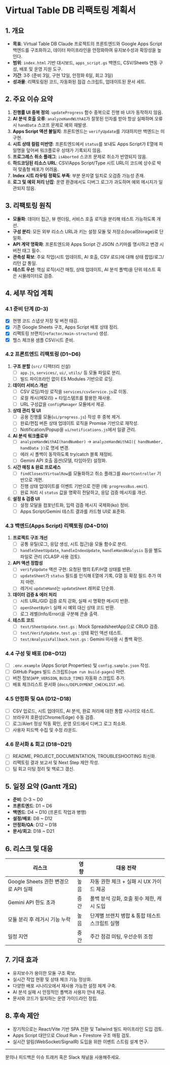 # Virtual Table DB 리팩토링 계획서

## 1. 개요
- **목표**: Virtual Table DB Claude 프로젝트의 프론트엔드와 Google Apps Script 백엔드를 구조화하고, 데이터 파이프라인을 안정화하여 유지보수성과 확장성을 높인다.
- **범위**: `index.html` 기반 대시보드, `apps_script.gs` 백엔드, CSV/Sheets 연동 구성, 배포 및 운영 지원 도구.
- **기간**: 3주 (준비 3일, 구현 12일, 안정화 6일, 회고 3일)
- **성과물**: 리팩토링된 코드, 자동화된 점검 스크립트, 업데이트된 문서 세트.

## 2. 주요 이슈 요약
1. **진행률 UI 중복 정의**: `updateProgress` 함수 중복으로 진행 바 UI가 동작하지 않음.
2. **AI 분석 호출 오류**: `analyzeHandWithAI`가 잘못된 인자를 받아 항상 실패하며 오류 시 `handData` 스코프 문제로 예외 재발생.
3. **Apps Script 액션 불일치**: 프론트엔드는 `verifyUpdate`를 기대하지만 백엔드는 미구현.
4. **시트 상태 컬럼 미반영**: 프론트엔드에서 `status`를 보내도 Apps Script가 E열에 파일명을 덮어써 워크플로우 상태가 기록되지 않음.
5. **프로그레스 취소 플래그**: `isAborted` 스코프 문제로 취소가 반영되지 않음.
6. **하드코딩된 리소스 URL**: CSV/Apps Script/Type 시트 URL이 코드에 상수로 박혀 맞춤형 배포가 어려움.
7. **Index 시트 라우팅 정확도 부족**: 부분 문자열 일치로 오검증 가능성 존재.
8. **로그 및 예외 처리 난잡**: 운영 환경에서도 디버그 로그가 과도하며 예외 메시지가 일관되지 않음.

## 3. 리팩토링 원칙
- **모듈화**: 데이터 접근, 뷰 렌더링, 서비스 호출 로직을 분리해 테스트 가능하도록 개선.
- **구성 분리**: 모든 외부 리소스 URL과 키는 설정 모듈 및 저장소(localStorage)로 단일화.
- **API 계약 명확화**: 프론트엔드와 Apps Script 간 JSON 스키마를 명시하고 변경 시 버전 태그 필수.
- **관측성 확보**: 주요 작업(시트 업데이트, AI 호출, CSV 로드)에 대해 상태 팝업/로그/리턴 값 통일.
- **테스트 우선**: 핵심 로직(시간 매칭, 상태 업데이트, AI 분석 폴백)을 단위 테스트 혹은 시뮬레이터로 검증.

## 4. 세부 작업 계획

### 4.1 준비 단계 (D-3)
- [x] 현행 코드 스냅샷 저장 및 버전 태깅.
- [x] 기존 Google Sheets 구조, Apps Script 배포 상태 정리.
- [x] 리팩토링 브랜치(`refactor/main-structure`) 생성.
- [x] 헬스 체크용 샘플 CSV/시트 준비.

### 4.2 프론트엔드 리팩토링 (D1~D6)
1. **구조 분할** (`src/` 디렉터리 신설)
   - [ ] `app.js`, `services/`, `ui/`, `utils/` 등 모듈 파일로 분리.
   - [ ] 빌드 파이프라인 없이 ES Modules 기반으로 로딩.
2. **데이터 서비스 개선**
   - [ ] CSV 로딩/파싱 로직을 `services/csvService.js`로 이동.
   - [ ] 로컬 캐시(메모리) + 타임스탬프를 활용한 재사용.
   - [ ] URL 구성값을 `configManager` 모듈에서 제공.
3. **상태 관리 및 UI**
   - [ ] 공용 진행률 모듈(`ui/progress.js`) 작성 후 중복 제거.
   - [ ] 완료/편집 버튼 상태 업데이트 로직을 Promise 기반으로 재작성.
   - [ ] Notification/Popup을 `ui/notifications.js`에서 일괄 관리.
4. **AI 분석 워크플로우**
   - [ ] `analyzeHandWithAI(handNumber)` → `analyzeHandWithAI({ handNumber, handData })`로 명세 변경.
   - [ ] 에러 시 폴백이 동작하도록 try/catch 블록 재정비.
   - [ ] Gemini API 호출 옵션(모델, 타임아웃) 설정화.
5. **시간 매칭 & 완료 프로세스**
   - [ ] `findClosestVirtualRow`를 모듈화하고 취소 플래그를 `AbortController` 기반으로 개편.
   - [ ] 진행 상태 업데이트를 이벤트 기반으로 전환 (예: `progressBus.emit`).
   - [ ] 완료 처리 시 `status` 값을 명확히 전달하고, 응답 검증 메시지를 개선.
6. **설정 & 검증 UI**
   - [ ] 설정 모달을 컴포넌트화, 입력 검증 메시지 국제화(ko) 정비.
   - [ ] Apps Script/Gemini 테스트 결과를 카드형 UI로 표준화.

### 4.3 백엔드(Apps Script) 리팩토링 (D4~D10)
1. **프로젝트 구조 개선**
   - [ ] 공통 유틸(로그, 응답 생성, 시트 접근)을 모듈 함수로 분리.
   - [ ] `handleSheetUpdate`, `handleIndexUpdate`, `handleHandAnalysis` 등을 별도 파일로 관리 (CLASP 사용 검토).
2. **API 액션 정합성**
   - [ ] `verifyUpdate` 액션 구현: 요청된 행의 E/F/H열 상태를 반환.
   - [ ] `updateSheet`가 `status` 필드를 인식해 E열에 기록, G열 등 확장 필드 추가 여지 마련.
   - [ ] 레거시 `updateHand`는 `updateSheet` 래퍼로 단순화.
3. **데이터 검증 & 에러 처리**
   - [ ] 시트 URL/GID 검증 로직 강화, 실패 시 명확한 메시지 반환.
   - [ ] `openSheetByUrl` 실패 시 예외 대신 상태 코드 반환.
   - [ ] 로그 레벨(Info/Error)을 구분해 콘솔 출력.
4. **테스트 코드**
   - [ ] `test/SheetUpdate.test.gs` : Mock SpreadsheetApp으로 CRUD 검증.
   - [ ] `test/VerifyUpdate.test.gs` : 상태 확인 액션 테스트.
   - [ ] `test/AnalysisFallback.test.gs` : Gemini 미사용 시 폴백 확인.

### 4.4 구성 및 배포 (D8~D12)
- [ ] `.env.example` (Apps Script Properties) 및 `config.sample.json` 작성.
- [ ] GitHub Pages 빌드 스크립트(`npm run build-pages`) 마련.
- [ ] 버전 정보(`APP_VERSION`, `BUILD_TIME`) 자동화 스크립트 추가.
- [ ] 배포 체크리스트 문서화 (`docs/DEPLOYMENT_CHECKLIST.md`).

### 4.5 안정화 및 QA (D12~D18)
- [ ] CSV 업로드, 시트 업데이트, AI 분석, 완료 처리에 대한 통합 시나리오 테스트.
- [ ] 브라우저 호환성(Chrome/Edge) 수동 검증.
- [ ] 로그/Alert 정상 작동 확인, 운영 모드에서 디버그 로그 최소화.
- [ ] 사용자 피드백 수집 및 수정 라운드.

### 4.6 문서화 & 회고 (D18~D21)
- [ ] README, PROJECT_DOCUMENTATION, TROUBLESHOOTING 최신화.
- [ ] 리팩토링 결과 보고서 및 Next Step 제안 작성.
- [ ] 팀 회고 미팅 정리 및 백로그 갱신.

## 5. 일정 요약 (Gantt 개요)
- **준비**: D-3 ~ D0
- **프론트엔드**: D1 ~ D6
- **백엔드**: D4 ~ D10 (프론트 작업과 병행)
- **설정/배포**: D8 ~ D12
- **안정화/QA**: D12 ~ D18
- **문서/회고**: D18 ~ D21

## 6. 리스크 및 대응
| 리스크 | 영향 | 대응 전략 |
| --- | --- | --- |
| Google Sheets 권한 변경으로 API 실패 | 높음 | 자동 권한 체크 + 실패 시 UX 가이드 제공 |
| Gemini API 한도 초과 | 중간 | 폴백 분석 강화, 호출 횟수 제한, 캐시 도입 |
| 모듈 분리 후 레거시 기능 누락 | 높음 | 단계별 브랜치 병합 & 통합 테스트 스크립트 실행 |
| 일정 지연 | 중간 | 주간 점검 미팅, 우선순위 조정 |

## 7. 기대 효과
- 유지보수가 용이한 모듈 구조 확보.
- 실시간 작업 현황 및 상태 체크 기능 정상화.
- 다양한 배포 시나리오에서 재사용 가능한 설정 체계 구축.
- AI 분석 실패 시 안정적인 폴백과 사용자 안내 제공.
- 문서와 코드가 일치하는 운영 가이드라인 정립.

## 8. 후속 제안
- 장기적으로는 React/Vite 기반 SPA 전환 및 Tailwind 빌드 파이프라인 도입 검토.
- Apps Script 대안으로 Cloud Run + Firestore 구조 매핑 검토.
- 실시간 알림(WebSocket/SignalR) 도입을 위한 이벤트 스트림 설계 연구.

---
문의나 피드백은 이슈 트래커 혹은 Slack 채널을 사용해주세요.
